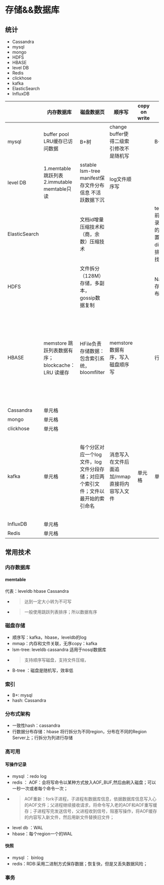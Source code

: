 # 存储&&数据库

## 统计
- Cassandra
- mysql
- mongo
- HDFS
- HBASE
- level DB
- Redis
- clickhose
- kafka
- ElasticSearch
- InfluxDB

|       | 内存数据库 |  磁盘数据页  | 顺序写  | copy on write |索引|锁|高可用|分布一致性|
|  ---- |  ----  | ----  | ----  | ----  | ----  | ----  | ----  | ----  | 
| mysql | buffer pool LRU缓存已访问数据| B+树 | change buffer使得二级索引修改不是随机写| | B+| 行锁，表锁，意向锁、间隙索| binlog/redo log|隔离级别|
| level DB | 1.memtable跳跃列表 2.immutable memtable只读 | sstable lsm-tree manifest保存文件分布信息 不活跃数据下沉| log文件顺序写| | | |通过log文件记录操作用于恢复| ||
| ElasticSearch  |  | 文档id增量压缩技术和（商，余数）压缩技术 | | | term index 前缀树，记录关键字典的起始位置，term dict关键字排序二分查找||||
| HDFS  |   | 文件拆分（128M）存储，多副本，gossip数据复制|||NameNode 存储文件分布信息||||
| HBASE  | memstore 跳跃列表数据有序；blockcache：LRU 读缓存 | HFile负责存储数据：包含索引系统，bloomfilter| memstore数据有序，写入磁盘顺序写||行锁|分布在每个region的WAL日志，用于崩溃恢复；数据文件使用HDFS，有多个副本|事务的强一致性：通过锁和MVCC实现并发控制；行锁和两阶段提交协议（获取所有行锁才写入）；|
| Cassandra  | 单元格 |
| mongo  | 单元格 |
| clickhose  | 单元格 |
| kafka  | 单元格 |每个分区对应一个log文件，log文件分段存储；对应两个索引文件；文件以最开始的索引命名 |消息写入在文件后面追加/mmap直接将内容写入文件 |单元格 |单元格 |单元格 | 分区可以对topic水平扩展，存储不同的消息，因此多个分区消费是无序的；key定期压缩保留最新key;日志多副本 | leader副本响应请求；维护已同步副本；follwer定期从leader获取日志 |
| InfluxDB  | 单元格 |
| Redis  | 单元格 |
## 常用技术
### 内存数据库
#### memtable 
代表：leveldb hbase Cassandra
- > 达到一定大小转为不可写
- > 一般使用跳跃列表排序；所以数据有序

### 磁盘存储
- 顺序写：kafka，hbase，leveldb的log
- mmap：内存和文件关联，无序copy：kafka
- lsm-tree: leveldb cassandra 适用于nosql数据库
- > 支持顺序写磁盘，支持文件压缩，
- B-tree ：磁盘是随机写，效率低
### 索引
- B+: mysql
- hash: Cassandra
### 分布式架构
- 一致性hash：cassandra
- 行数据分布存储：hbase 将行拆分为不同region，分布在不同的Region Server上；行拆分为列进行存储
### 高可用
#### 写操作记录
- mysql ：redo log
- redis ： AOF：会将写命令以某种方式放入AOF_BUF,然后由刷入磁盘；可以一秒一次或者每个命令一次；
- > AOF重新：fork子进程，子进程有数据库信息，依据数据库信息写入心的AOF文件；父进程继续接收请求，将命令写入老的AOF和AOF重写缓存；子进程写完发送信号，父进程收到信号，阻塞写操作，将AOF缓存的内容写入新文件，然后用新文件替换旧文件；
- level db ：WAL
- hbase：每个region一个的WAL

#### 快照
- mysql ： binlog
- redis：RDB:采用二进制方式保存数据；恢复快，但是又丢失数据风险；

### 事务
